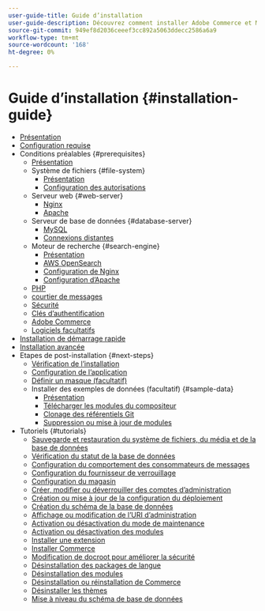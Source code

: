 ```yaml
---
user-guide-title: Guide d’installation
user-guide-description: Découvrez comment installer Adobe Commerce et Magento Open Source pour les déploiements sur site.
source-git-commit: 949ef8d2036ceeef3cc892a5063ddecc2586a6a9
workflow-type: tm+mt
source-wordcount: '168'
ht-degree: 0%

---
```



# Guide d’installation {#installation-guide}

- [Présentation](overview.md)
- [Configuration requise](system-requirements.md)
- Conditions préalables {#prerequisites}
   - [Présentation](prerequisites/overview.md)
   - Système de fichiers {#file-system}
      - [Présentation](prerequisites/file-system/overview.md)
      - [Configuration des autorisations](prerequisites/file-system/configure-permissions.md)
   - Serveur web {#web-server}
      - [Nginx](prerequisites/web-server/nginx.md)
      - [Apache](prerequisites/web-server/apache.md)
   - Serveur de base de données {#database-server}
      - [MySQL](prerequisites/database/mysql.md)
      - [Connexions distantes](prerequisites/database/mysql-remote.md)
   - Moteur de recherche {#search-engine}
      - [Présentation](prerequisites/search-engine/overview.md)
      - [AWS OpenSearch](prerequisites/search-engine/aws-opensearch.md)
      - [Configuration de Nginx](prerequisites/search-engine/configure-nginx.md)
      - [Configuration d’Apache](prerequisites/search-engine/configure-apache.md)
   - [PHP](prerequisites/php-settings.md)
   - [courtier de messages](prerequisites/rabbitmq.md)
   - [Sécurité](prerequisites/security.md)
   - [Clés d’authentification](prerequisites/authentication-keys.md)
   - [Adobe Commerce](prerequisites/commerce.md)
   - [Logiciels facultatifs](prerequisites/optional-software.md)
- [Installation de démarrage rapide](composer.md)
- [Installation avancée](advanced.md)
- Etapes de post-installation {#next-steps}
   - [Vérification de l’installation](next-steps/verify.md)
   - [Configuration de l’application](next-steps/configuration.md)
   - [Définir un masque (facultatif)](next-steps/set-umask.md)
   - Installer des exemples de données (facultatif) {#sample-data}
      - [Présentation](sample-data/overview.md)
      - [Télécharger les modules du compositeur](sample-data/composer-packages.md)
      - [Clonage des référentiels Git](sample-data/git-repositories.md)
      - [Suppression ou mise à jour de modules](sample-data/remove-or-update.md)
- Tutoriels {#tutorials}
   - [Sauvegarde et restauration du système de fichiers, du média et de la base de données](tutorials/backup.md)
   - [Vérification du statut de la base de données](tutorials/database-status.md)
   - [Configuration du comportement des consommateurs de messages](tutorials/message-consumers.md)
   - [Configuration du fournisseur de verrouillage](tutorials/lock-provider.md)
   - [Configuration du magasin](tutorials/store.md)
   - [Créer, modifier ou déverrouiller des comptes d’administration](tutorials/admin.md)
   - [Création ou mise à jour de la configuration du déploiement](tutorials/deployment.md)
   - [Création du schéma de la base de données](tutorials/database.md)
   - [Affichage ou modification de l’URI d’administration](tutorials/admin-uri.md)
   - [Activation ou désactivation du mode de maintenance](tutorials/maintenance-mode.md)
   - [Activation ou désactivation des modules](tutorials/manage-modules.md)
   - [Installer une extension](tutorials/extensions.md)
   - [Installer Commerce](tutorials/install.md)
   - [Modification de docroot pour améliorer la sécurité](tutorials/docroot.md)
   - [Désinstallation des packages de langue](tutorials/language-packages.md)
   - [Désinstallation des modules](tutorials/uninstall-modules.md)
   - [Désinstallation ou réinstallation de Commerce](tutorials/uninstall.md)
   - [Désinstaller les thèmes](tutorials/themes.md)
   - [Mise à niveau du schéma de base de données](tutorials/database-upgrade.md)
